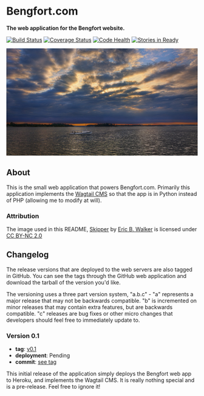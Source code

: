 # Bengfort.com

**The web application for the Bengfort website.**

[![Build Status](https://travis-ci.org/bbengfort/bengfort.com.png?branch=master)](https://travis-ci.org/bbengfort/bengfort.com)
[![Coverage Status](https://coveralls.io/repos/github/bbengfort/bengfort.com/badge.svg?branch=master)](https://coveralls.io/github/bbengfort/bengfort.com?branch=master)
[![Code Health](https://landscape.io/github/bbengfort/bengfort.com/master/landscape.svg?style=flat)](https://landscape.io/github/bbengfort/bengfort.com/master)
[![Stories in Ready](https://badge.waffle.io/bbengfort/bengfort.com.png?label=ready&title=Ready)](https://waffle.io/bbengfort/bengfort.com)

[![Skipper](bengfort/assets/img/skipper.jpg)](https://flic.kr/p/pqWmjP)

## About

This is the small web application that powers Bengfort.com. Primarily this application implements the [Wagtail CMS](https://wagtail.io/) so that the app is in Python instead of PHP (allowing me to modify at will).

### Attribution

The image used in this README, [Skipper](https://flic.kr/p/pqWmjP) by [Eric B. Walker](https://www.flickr.com/photos/premierehdr/) is licensed under [CC BY-NC 2.0](https://creativecommons.org/licenses/by-nc/2.0/)

## Changelog

The release versions that are deployed to the web servers are also tagged in GitHub. You can see the tags through the GitHub web application and download the tarball of the version you'd like.

The versioning uses a three part version system, "a.b.c" - "a" represents a major release that may not be backwards compatible. "b" is incremented on minor releases that may contain extra features, but are backwards compatible. "c" releases are bug fixes or other micro changes that developers should feel free to immediately update to.

### Version 0.1

* **tag**: [v0.1](#)
* **deployment**: Pending
* **commit**: [see tag](#)

This initial release of the application simply deploys the Bengfort web app to Heroku, and implements the Wagtail CMS. It is really nothing special and is a pre-release. Feel free to ignore it!
